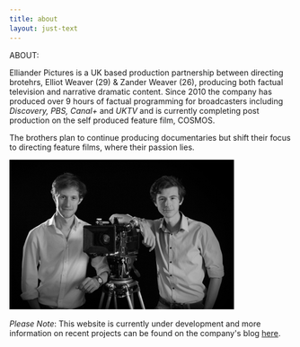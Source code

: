 ```yaml
---
title: about
layout: just-text
---
```

ABOUT:

Elliander Pictures is a UK based production partnership between directing brotehrs, Elliot Weaver (29) & Zander Weaver (26), producing both factual television and narrative dramatic content. Since 2010 the company has produced over 9 hours of factual programming for broadcasters including *Discovery, PBS, Canal+* and *UKTV* and is currently completing post production on the self produced feature film, COSMOS.

The brothers plan to continue producing documentaries but shift their focus to directing feature films, where their passion lies.

<img src= "./elliot_zander.jpg" alt="Elliot & Zander Weaver" style="width: 400px; align: left"/>

*Please Note*: This website is currently under development and more information on recent projects can be found on the company's blog <a href= "https://reeldealfilmschool.wordpress.com/projects/">here</a>.
